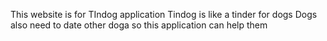 This website is for TIndog application 
Tindog is like a tinder for dogs
Dogs also need to date other doga so this application can help them 
